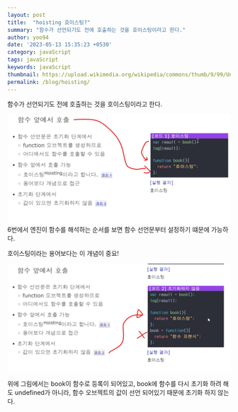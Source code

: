 ```yaml
---
layout: post
title:  "hoisting 호이스팅?"
summary: "함수가 선언되기도 전에 호출하는 것을 호이스팅이라고 한다."
author: yoo94
date: '2023-05-13 15:35:23 +0530'
category: javaScript
tags: javaScript
keywords: javaScript
thumbnail: https://upload.wikimedia.org/wikipedia/commons/thumb/9/99/Unofficial_JavaScript_logo_2.svg/1200px-Unofficial_JavaScript_logo_2.svg.png
permalink: /blog/hoisting/
---
```

함수가 선언되기도 전에 호출하는 것을 호이스팅이라고 한다.

<img src="/postImg/Pasted image 20240410152811.png" alt="Pasted image 20240410152811.png" style="max-width:100%;">
6번에서 엔진이 함수를 해석하는 순서를 보면 함수 선언문부터 설정하기 떄문에 가능하다.

호이스팅이라는 용어보다는 이 개념이 중요!


<img src="/postImg/Pasted image 20240410153243.png" alt="Pasted image 20240410153243.png" style="max-width:100%;">

위에 그림에서는 book이 함수로 등록이 되어있고, book에 함수를 다시 초기화 하려 해도 undefined가 아니라, 함수 오브젝트의 값이 선언 되어있기 때문에 초기화 하지 않는다.